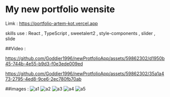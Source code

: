 # My new portfolio wensite 

Limk : https://portfolio-artem-kot.vercel.app

skills use : React , TypeScript , sweetalert2 , style-components , slider , slide

##Video :


https://github.com/Goddier1996/newProtfolioApp/assets/59862302/d1950b45-744b-4e55-b9d3-f0e3ede009ed





https://github.com/Goddier1996/newProtfolioApp/assets/59862302/35a1a473-2795-4ed8-9ce6-2ec780fb70ab










##images :
![a1](https://github.com/Goddier1996/newProtfolioApp/assets/59862302/20456d25-c009-4167-9ad9-3d1334fc5c50)
![a2](https://github.com/Goddier1996/newProtfolioApp/assets/59862302/b9ab93dc-45bd-4664-9672-4910c6c0b368)
![a3](https://github.com/Goddier1996/newProtfolioApp/assets/59862302/c36a44df-c208-44b4-a8c7-a55541414fab)
![a4](https://github.com/Goddier1996/newProtfolioApp/assets/59862302/132d25c2-ec71-4af9-a779-5fdc776aaa0f)
![a5](https://github.com/Goddier1996/newProtfolioApp/assets/59862302/83aa674e-3ec1-4ca6-b853-4ffcf0c49ff8)



